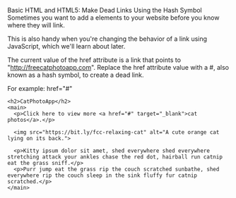 Basic HTML and HTML5: Make Dead Links Using the Hash Symbol
Sometimes you want to add a elements to your website before you know where they will link.

This is also handy when you're changing the behavior of a link using JavaScript, which we'll learn about later.


The current value of the href attribute is a link that points to "http://freecatphotoapp.com". Replace the href attribute value with a #, also known as a hash symbol, to create a dead link.

For example: href="#"

```
<h2>CatPhotoApp</h2>
<main>
  <p>Click here to view more <a href="#" target="_blank">cat photos</a>.</p>
  
  <img src="https://bit.ly/fcc-relaxing-cat" alt="A cute orange cat lying on its back.">
  
  <p>Kitty ipsum dolor sit amet, shed everywhere shed everywhere stretching attack your ankles chase the red dot, hairball run catnip eat the grass sniff.</p>
  <p>Purr jump eat the grass rip the couch scratched sunbathe, shed everywhere rip the couch sleep in the sink fluffy fur catnip scratched.</p>
</main>
```